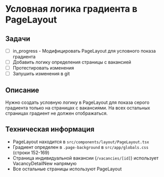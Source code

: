# Условная логика градиента в PageLayout

## Задачи

- [ ] in_progress - Модифицировать PageLayout для условного показа градиента
- [ ] Добавить логику определения страницы с вакансией
- [ ] Протестировать изменения
- [ ] Запушить изменения в git

## Описание

Нужно создать условную логику в PageLayout для показа серого градиента только на страницах с вакансиями.
На всех остальных страницах градиент не должен отображаться.

## Техническая информация

- PageLayout находится в `src/components/layout/PageLayout.tsx`
- Градиент определен в `.page-background` в `src/app/globals.css` (строки 152-169)
- Страница индивидуальной вакансии (`/vacancies/[id]`) использует VacancyDetailNew напрямую
- Все остальные страницы используют PageLayout
